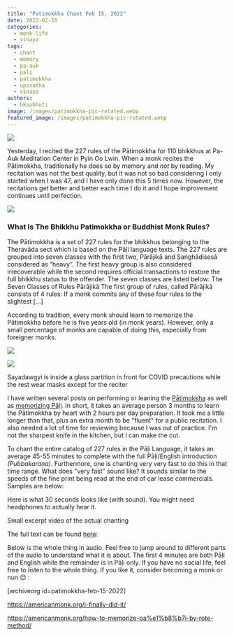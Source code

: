 ```yaml
---
title: "Patimokkha Chant Feb 15, 2022"
date: 2022-02-16
categories: 
  - monk-life
  - vinaya
tags: 
  - chant
  - memory
  - pa-auk
  - pali
  - patimokkha
  - uposatha
  - vinaya
authors: 
  - bksubhuti
image: /images/patimokkha-pic-rotated.webp
featured_image: /images/patimokkha-pic-rotated.webp
---
```


![](/images/patimokkha-pic-crop.webp)

Yesterday, I recited the 227 rules of the Pātimokkha for 110 bhikkhus at Pa-Auk Meditation Center in Pyin Oo Lwin. When a monk recites the Pātimokkha, traditionally he does so by memory and _not_ by reading. My recitation was not the best quality, but it was not so bad considering I only started when I was 47, and I have only done this 5 times now. However, the recitations get better and better each time I do it and I hope improvement continues until perfection.

![](/images/patimokkha.webp)

### What Is The Bhikkhu Patimokkha or Buddhist Monk Rules?

The Pātimokkha is a set of 227 rules for the bhikkhus belonging to the Theravāda sect which is based on the Pāḷi language texts. The 227 rules are grouped into seven classes with the first two, Pārājikā and Saṅghādisesā considered as “heavy”. The first heavy group is also considered irrecoverable while the second requires official transactions to restore the full bhikkhu status to the offender. The seven classes are listed below: The Seven Classes of Rules Pārājikā The first group of rules, called Pārājikā consists of 4 rules: If a monk commits any of these four rules to the slightest \[…\]

According to tradition, every monk should learn to memorize the Pātimokkha before he is five years old (in monk years). However, only a small percentage of monks are capable of doing this, especially from foreigner monks.

![](/images/patimokkha-buddha.webp)

![](/images/patimokkha-group1.webp)

Sayadawgyi is inside a glass partition in front for COVID precautions while the rest wear masks except for the reciter

I have written several posts on performing or leaning the [Pātimokkha](https://americanmonk.org/i-finally-did-it/) as well as [memorizing Pāḷi](https://americanmonk.org/how-to-memorize-pa%e1%b8%b7i-by-rote-method/). In short, it takes an average person 3 months to learn the Pātimokkha by heart with 2 hours per day preparation. It took me a little longer than that, plus an extra month to be "fluent" for a public recitation. I also needed a lot of time for reviewing because I was out of practice. I'm not the sharpest knife in the kitchen, but I can make the cut.

To chant the entire catalog of 227 rules in the Pāḷi Language, it takes an average 45-55 minutes to complete with the full Pāḷi/English introduction _(Pubbakaraṇa)_. Furthermore, one is chanting very very fast to do this in that time range. What does "very fast" sound like? It sounds similar to the speeds of the fine print being read at the end of car lease commercials. Samples are below:

Here is what 30 seconds looks like (with sound). You might need headphones to actually hear it.

Small excerpt video of the actual chanting

The full text can be found [here](assets/PatimokkhaRomanOnly.pdf):

Below is the whole thing in audio. Feel free to jump around to different parts of the audio to understand what it is about. The first 4 minutes are both Pāḷi and English while the remainder is in Pāḷi only. If you have no social life, feel free to listen to the whole thing. If you like it, consider becoming a monk or nun 😊 :

\[archiveorg id=patimokkha-feb-15-2022\]

https://americanmonk.org/i-finally-did-it/

https://americanmonk.org/how-to-memorize-pa%e1%b8%b7i-by-rote-method/
